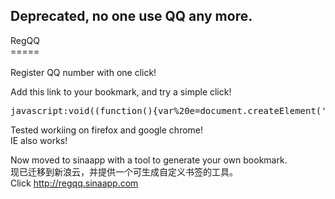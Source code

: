 ## Deprecated, no one use QQ any more.

RegQQ<br />
=====<br />
<br />
Register QQ number with one click!
<br />
<p>
Add this link to your bookmark, and try a simple click!
<pre>
javascript:void((function(){var%20e=document.createElement('script');e.setAttribute('src','https://raw.github.com/ayeah/RegQQ/master/regqq.js');document.body.appendChild(e);})())
</pre>
</p>
<p>
Tested workiing on firefox and google chrome!<br />
IE also works! <br />
</p>
<p>
Now moved to sinaapp with a tool to generate your own bookmark.<br />
现已迁移到新浪云，并提供一个可生成自定义书签的工具。 <br />
Click <a href="http://regqq.sinaapp.com">http://regqq.sinaapp.com</a>
</p>
